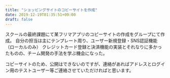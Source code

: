 ```yaml
---
title: "ショッピングサイトのコピーサイトを作成"
date: 2019-12-19T01:35:51+09:00
draft: false
---
```


スクールの最終課題にて某フリマアプリのコピーサイトの作成をグループにて作成。
自分の担当は主にテンプレート周り、ユーザー新規登録・SNS認証機能（ローカルのみ）
クレジットカード登録と決済機能の実装とそれなりに多かったものの、チーム開発の手法を学ぶ機会になった。

コピーサイトのため、公開はできないのですが、連絡があればアドレスとログイン用のテストユーザー等ご連絡させていただければと思います。